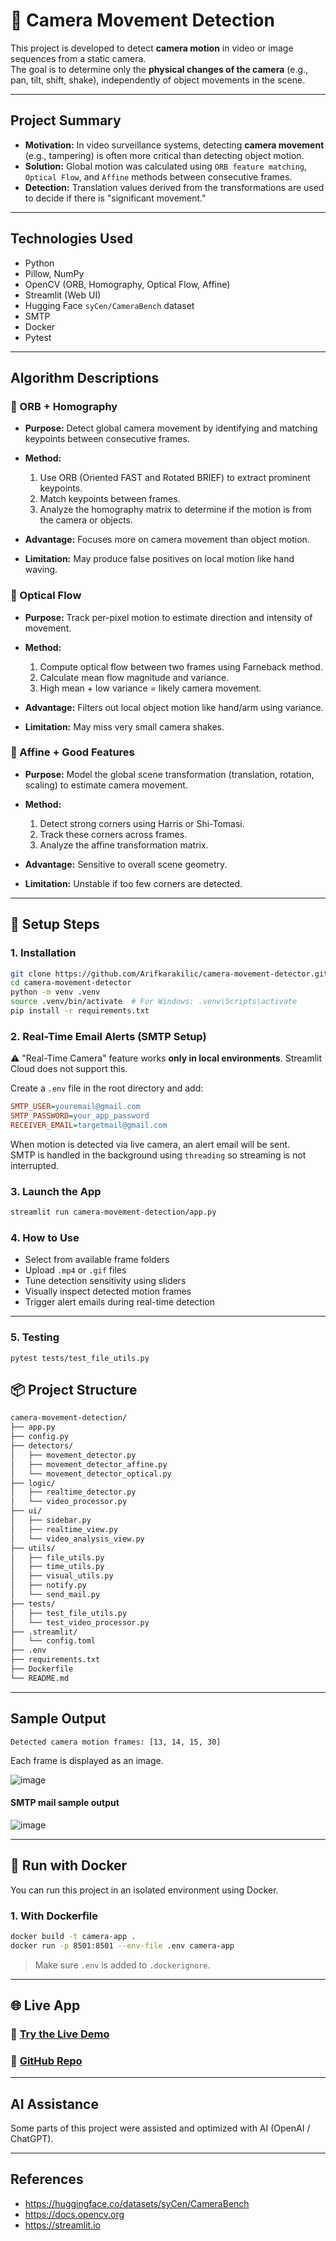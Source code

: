 # 🎥 Camera Movement Detection

This project is developed to detect **camera motion** in video or image sequences from a static camera.  
The goal is to determine only the **physical changes of the camera** (e.g., pan, tilt, shift, shake), independently of object movements in the scene.

---

##  Project Summary

- **Motivation:** In video surveillance systems, detecting **camera movement** (e.g., tampering) is often more critical than detecting object motion.
- **Solution:** Global motion was calculated using `ORB feature matching`, `Optical Flow`, and `Affine` methods between consecutive frames.
- **Detection:** Translation values derived from the transformations are used to decide if there is "significant movement."

---

##  Technologies Used

- Python
- Pillow, NumPy
- OpenCV (ORB, Homography, Optical Flow, Affine)
- Streamlit (Web UI)
- Hugging Face `syCen/CameraBench` dataset
- SMTP
- Docker
- Pytest

---

##  Algorithm Descriptions

### 🔹 ORB + Homography

- **Purpose:** Detect global camera movement by identifying and matching keypoints between consecutive frames.
- **Method:**
  1. Use ORB (Oriented FAST and Rotated BRIEF) to extract prominent keypoints.
  2. Match keypoints between frames.
  3. Analyze the homography matrix to determine if the motion is from the camera or objects.

- **Advantage:** Focuses more on camera movement than object motion.
- **Limitation:** May produce false positives on local motion like hand waving.

### 🔹 Optical Flow

- **Purpose:** Track per-pixel motion to estimate direction and intensity of movement.
- **Method:**
  1. Compute optical flow between two frames using Farneback method.
  2. Calculate mean flow magnitude and variance.
  3. High mean + low variance = likely camera movement.

- **Advantage:** Filters out local object motion like hand/arm using variance.
- **Limitation:** May miss very small camera shakes.

### 🔹 Affine + Good Features

- **Purpose:** Model the global scene transformation (translation, rotation, scaling) to estimate camera movement.
- **Method:**
  1. Detect strong corners using Harris or Shi-Tomasi.
  2. Track these corners across frames.
  3. Analyze the affine transformation matrix.

- **Advantage:** Sensitive to overall scene geometry.
- **Limitation:** Unstable if too few corners are detected.

---

## 🚀 Setup Steps

### 1. Installation

```bash
git clone https://github.com/Arifkarakilic/camera-movement-detector.git
cd camera-movement-detector
python -m venv .venv
source .venv/bin/activate  # For Windows: .venv\Scripts\activate
pip install -r requirements.txt
```

### 2.  Real-Time Email Alerts (SMTP Setup)

⚠️ "Real-Time Camera" feature works **only in local environments**. Streamlit Cloud does not support this.

Create a `.env` file in the root directory and add:

```ini
SMTP_USER=youremail@gmail.com
SMTP_PASSWORD=your_app_password
RECEIVER_EMAIL=targetmail@gmail.com
```

When motion is detected via live camera, an alert email will be sent.  
SMTP is handled in the background using `threading` so streaming is not interrupted.

### 3. Launch the App

```bash
streamlit run camera-movement-detection/app.py
```

### 4. How to Use

-  Select from available frame folders
-  Upload `.mp4` or `.gif` files
-  Tune detection sensitivity using sliders
-  Visually inspect detected motion frames
-  Trigger alert emails during real-time detection

---

 ### 5. Testing

```
pytest tests/test_file_utils.py
```

## 📦 Project Structure

```bash
camera-movement-detection/
├── app.py                     
├── config.py                  
├── detectors/                 
│   ├── movement_detector.py
│   ├── movement_detector_affine.py
│   └── movement_detector_optical.py
├── logic/                    
│   ├── realtime_detector.py
│   └── video_processor.py
├── ui/                        
│   ├── sidebar.py
│   ├── realtime_view.py
│   └── video_analysis_view.py
├── utils/                     
│   ├── file_utils.py
│   ├── time_utils.py
│   ├── visual_utils.py
│   ├── notify.py
│   └── send_mail.py
├── tests/                    
│   ├── test_file_utils.py
│   └── test_video_processor.py
├── .streamlit/
│   └── config.toml            
├── .env                       
├── requirements.txt
├── Dockerfile
└── README.md
```

---

##  Sample Output

```text
Detected camera motion frames: [13, 14, 15, 30]
```

Each frame is displayed as an image.


![image](https://github.com/user-attachments/assets/14659f93-0501-4239-a482-f0381c0e36a3)


#### SMTP mail sample output

![image](https://github.com/user-attachments/assets/5cdaecef-5b55-4d61-9d59-af28dbcd6da7)


---

## 🐳 Run with Docker

You can run this project in an isolated environment using Docker.

### 1. With Dockerfile

```bash
docker build -t camera-app .
docker run -p 8501:8501 --env-file .env camera-app
```

> Make sure `.env` is added to `.dockerignore`.

---

## 🌐 Live App

### 🔗 [Try the Live Demo](https://camera-movement-detector.streamlit.app/)

### 🔗 [GitHub Repo](https://github.com/Arifkarakilic/camera-movement-detector)

---

##  AI Assistance

Some parts of this project were assisted and optimized with AI (OpenAI / ChatGPT).

---

##  References

- https://huggingface.co/datasets/syCen/CameraBench  
- https://docs.opencv.org  
- https://streamlit.io  
